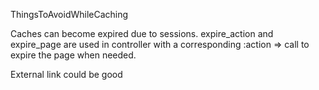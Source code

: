 ThingsToAvoidWhileCaching

Caches can become expired due to sessions. expire_action and expire_page are used in controller with a corresponding :action => call to expire the page when needed.

External link could be good